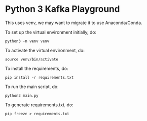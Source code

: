 # Python 3 Kafka Playground

This uses venv, we may want to migrate it to use Anaconda/Conda.

To set up the virtual environment initially, do:

`python3 -m venv venv`

To activate the virtual environment, do:

`source venv/bin/activate`

To install the requirements, do:

`pip install -r requirements.txt`

To run the main script, do:

`python3 main.py`

To generate requirements.txt, do:

`pip freeze > requirements.txt`
